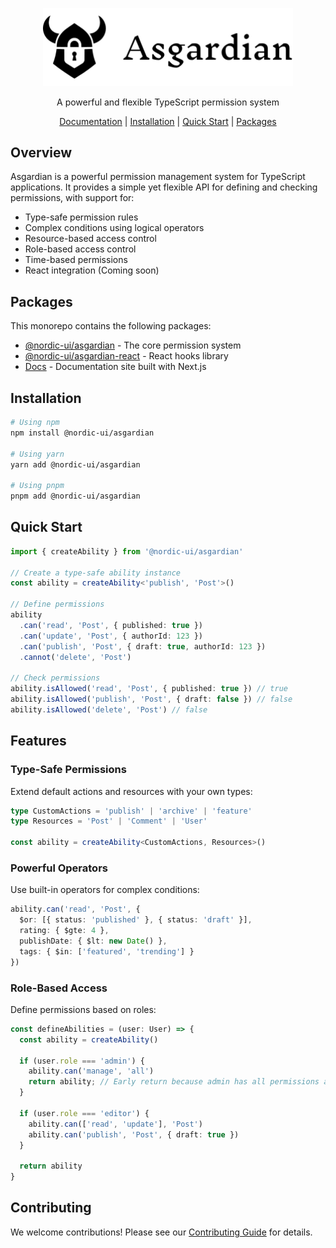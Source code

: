 <p align="center">
  <img src="apps/docs/public/logo.svg" alt="Asgardian Logo" width="400"/>
</p>

<p align="center">
  A powerful and flexible TypeScript permission system
</p>

<p align="center">
  <a href="https://asgardian.oesterkilde.dk/">Documentation</a> |
  <a href="#installation">Installation</a> |
  <a href="#quick-start">Quick Start</a> |
  <a href="#packages">Packages</a>
</p>

## Overview

Asgardian is a powerful permission management system for TypeScript applications. It provides a simple yet flexible API for defining and checking permissions, with support for:

- Type-safe permission rules
- Complex conditions using logical operators
- Resource-based access control
- Role-based access control
- Time-based permissions
- React integration (Coming soon)

## Packages

This monorepo contains the following packages:

- [@nordic-ui/asgardian](packages/asgardian) - The core permission system
- [@nordic-ui/asgardian-react](packages/asgardian-react) - React hooks library
- [Docs](apps/docs) - Documentation site built with Next.js

## Installation

```bash
# Using npm
npm install @nordic-ui/asgardian

# Using yarn
yarn add @nordic-ui/asgardian

# Using pnpm
pnpm add @nordic-ui/asgardian
```

## Quick Start

```ts
import { createAbility } from '@nordic-ui/asgardian'

// Create a type-safe ability instance
const ability = createAbility<'publish', 'Post'>()

// Define permissions
ability
  .can('read', 'Post', { published: true })
  .can('update', 'Post', { authorId: 123 })
  .can('publish', 'Post', { draft: true, authorId: 123 })
  .cannot('delete', 'Post')

// Check permissions
ability.isAllowed('read', 'Post', { published: true }) // true
ability.isAllowed('publish', 'Post', { draft: false }) // false
ability.isAllowed('delete', 'Post') // false
```

## Features

### Type-Safe Permissions

Extend default actions and resources with your own types:

```ts
type CustomActions = 'publish' | 'archive' | 'feature'
type Resources = 'Post' | 'Comment' | 'User'

const ability = createAbility<CustomActions, Resources>()
```

### Powerful Operators

Use built-in operators for complex conditions:

```ts
ability.can('read', 'Post', {
  $or: [{ status: 'published' }, { status: 'draft' }],
  rating: { $gte: 4 },
  publishDate: { $lt: new Date() },
  tags: { $in: ['featured', 'trending'] }
})
```

### Role-Based Access

Define permissions based on roles:

```ts
const defineAbilities = (user: User) => {
  const ability = createAbility()

  if (user.role === 'admin') {
    ability.can('manage', 'all')
    return ability; // Early return because admin has all permissions already
  }

  if (user.role === 'editor') {
    ability.can(['read', 'update'], 'Post')
    ability.can('publish', 'Post', { draft: true })
  }

  return ability
}
```

## Contributing

We welcome contributions! Please see our [Contributing Guide](https://asgardian.oesterkilde.dk/contributing) for details.